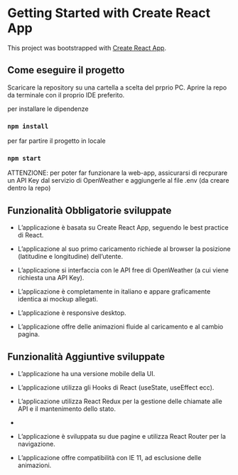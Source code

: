# Getting Started with Create React App

This project was bootstrapped with [Create React App](https://github.com/facebook/create-react-app).

## Come eseguire il progetto

Scaricare la repository su una cartella a scelta del prprio PC.
Aprire la repo da terminale con il proprio IDE preferito.

per installare le dipendenze
### `npm install`

per far partire il progetto in locale
### `npm start`

ATTENZIONE: per poter far funzionare la web-app, assicurarsi di recpurare un API Key dal servizio di OpenWeather e aggiungerle al file .env (da creare dentro la repo)


## Funzionalità Obbligatorie sviluppate

- L’applicazione è basata su Create React App, seguendo le best practice di React.

- L’applicazione al suo primo caricamento richiede al browser la posizione (latitudine e longitudine) dell’utente.

- L’applicazione si interfaccia con le API free di OpenWeather (a cui viene richiesta una API Key).

- L’applicazione è completamente in italiano e appare graficamente identica ai mockup allegati.

- L’applicazione è responsive desktop.

- L’applicazione offre delle animazioni fluide al caricamento e al cambio pagina.

## Funzionalità Aggiuntive sviluppate

- L’applicazione ha una versione mobile della UI.

- L’applicazione utilizza gli Hooks di React (useState, useEffect ecc).

- L’applicazione utilizza React Redux per la gestione delle chiamate alle API e il mantenimento dello stato.
- 
- L’applicazione è sviluppata su due pagine e utilizza React Router per la navigazione.

- L’applicazione offre compatibilità con IE 11, ad esclusione delle animazioni.
